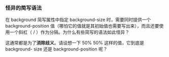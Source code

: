 ### 怪异的简写语法 ###

在 background 简写属性中指定 background-size
时，需要同时提供一个 background-position 值（哪怕它的值就是其初始值也需要写出来），而且还要使
用一个斜杠（ / ）作为分隔。为什么有些简写的语法如此怪异？

这通常都是为了**消除歧义**。请设想一下 50% 50% 这样的值，它到底是 background-
size 还是 background-position 呢？

### 